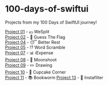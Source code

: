 # 100-days-of-swiftui
Projects from my 100 Days of SwiftUI journey!

[Project 01](https://github.com/usrFri3ndly/100-days-of-swiftui/tree/master/project1) - 💷 WeSplit    
[Project 02](https://github.com/usrFri3ndly/100-days-of-swiftui/tree/master/project2) - 🚩 Guess The Flag   
[Project 04](https://github.com/usrFri3ndly/100-days-of-swiftui/tree/master/project4) - 😴 Better Rest   
[Project 05](https://github.com/usrFri3ndly/100-days-of-swiftui/tree/master/project5) - ⁉️ Word Scramble    
[Project 07](https://github.com/usrFri3ndly/100-days-of-swiftui/tree/master/project7) - 📊 iExpense   
[Project 08](https://github.com/usrFri3ndly/100-days-of-swiftui/tree/master/project8) - 🚀 Moonshoot  
[Project 09](https://github.com/usrFri3ndly/100-days-of-swiftui/tree/master/project9) - ✏️ Drawing   
[Project 10](https://github.com/usrFri3ndly/100-days-of-swiftui/tree/master/project10) - 🧁 Cupcake Corner   
[Project 11](https://github.com/usrFri3ndly/100-days-of-swiftui/tree/master/project11) - 📚 Bookworm
[Project 13](https://github.com/usrFri3ndly/100-days-of-swiftui/tree/master/project13) - 📸 Instafilter




